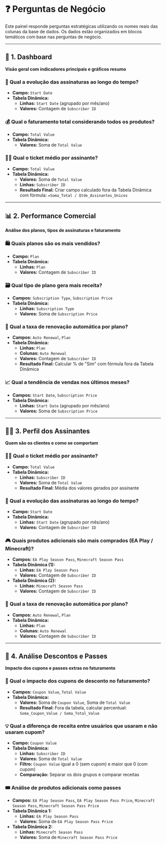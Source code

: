 # ❓ Perguntas de Negócio

Este painel responde perguntas estratégicas utilizando os nomes reais das colunas da base de dados. Os dados estão organizados em blocos temáticos com base nas perguntas de negócio.

---

## 🧭 1. Dashboard  
**Visão geral com indicadores principais e gráficos resumo**

### 📅 Qual a evolução das assinaturas ao longo do tempo?
- **Campo:** `Start Date`
- **Tabela Dinâmica:**
  - **Linhas:** `Start Date` (agrupado por mês/ano)
  - **Valores:** Contagem de `Subscriber ID`

### 💰 Qual o faturamento total considerando todos os produtos?
- **Campo:** `Total Value`
- **Tabela Dinâmica:**
  - **Valores:** Soma de `Total Value`

### 🧍‍♂️ Qual o ticket médio por assinante?
- **Campo:** `Total Value`
- **Tabela Dinâmica:**
  - **Valores:** Soma de `Total Value`
  - **Linhas:** `Subscriber ID`
  - **Resultado Final:** Criar campo calculado fora da Tabela Dinâmica com fórmula: `=Soma_Total / Qtde_Assinantes_Unicos`

---

## 📊 2. Performance Comercial  
**Análise dos planos, tipos de assinaturas e faturamento**

### 🛍️ Quais planos são os mais vendidos?
- **Campo:** `Plan`
- **Tabela Dinâmica:**
  - **Linhas:** `Plan`
  - **Valores:** Contagem de `Subscriber ID`

### 🗃️ Qual tipo de plano gera mais receita?
- **Campos:** `Subscription Type`, `Subscription Price`
- **Tabela Dinâmica:**
  - **Linhas:** `Subscription Type`
  - **Valores:** Soma de `Subscription Price`

### 🔁 Qual a taxa de renovação automática por plano?
- **Campos:** `Auto Renewal`, `Plan`
- **Tabela Dinâmica:**
  - **Linhas:** `Plan`
  - **Colunas:** `Auto Renewal`
  - **Valores:** Contagem de `Subscriber ID`
  - **Resultado Final:** Calcular % de "Sim" com fórmula fora da Tabela Dinâmica

### 📈 Qual a tendência de vendas nos últimos meses?
- **Campos:** `Start Date`, `Subscription Price`
- **Tabela Dinâmica:**
  - **Linhas:** `Start Date` (agrupado por mês/ano)
  - **Valores:** Soma de `Subscription Price`

---

## 🧑‍💼 3. Perfil dos Assinantes  
**Quem são os clientes e como se comportam**

### 🧍‍♂️ Qual o ticket médio por assinante?
- **Campo:** `Total Value`
- **Tabela Dinâmica:**
  - **Linhas:** `Subscriber ID`
  - **Valores:** Soma de `Total Value`
  - **Resultado Final:** Média dos valores gerados por assinante

### 📅 Qual a evolução das assinaturas ao longo do tempo?
- **Campo:** `Start Date`
- **Tabela Dinâmica:**
  - **Linhas:** `Start Date` (agrupado por mês/ano)
  - **Valores:** Contagem de `Subscriber ID`

### 🎮 Quais produtos adicionais são mais comprados (EA Play / Minecraft)?
- **Campos:** `EA Play Season Pass`, `Minecraft Season Pass`
- **Tabela Dinâmica (1):**
  - **Linhas:** `EA Play Season Pass`
  - **Valores:** Contagem de `Subscriber ID`
- **Tabela Dinâmica (2):**
  - **Linhas:** `Minecraft Season Pass`
  - **Valores:** Contagem de `Subscriber ID`

### 🔁 Qual a taxa de renovação automática por plano?
- **Campos:** `Auto Renewal`, `Plan`
- **Tabela Dinâmica:**
  - **Linhas:** `Plan`
  - **Colunas:** `Auto Renewal`
  - **Valores:** Contagem de `Subscriber ID`

---

## 🧾 4. Análise Descontos e Passes  
**Impacto dos cupons e passes extras no faturamento**

### 🧾 Qual o impacto dos cupons de desconto no faturamento?
- **Campos:** `Coupon Value`, `Total Value`
- **Tabela Dinâmica:**
  - **Valores:** Soma de `Coupon Value`, Soma de `Total Value`
  - **Resultado Final:** Fora da tabela, calcular percentual: `Soma_Coupon_Value / Soma_Total_Value`

### 💡 Qual a diferença de receita entre usuários que usaram e não usaram cupom?
- **Campo:** `Coupon Value`
- **Tabela Dinâmica:**
  - **Linhas:** `Subscriber ID`
  - **Valores:** Soma de `Total Value`
  - **Filtro:** `Coupon Value` igual a 0 (sem cupom) e maior que 0 (com cupom)
  - **Comparação:** Separar os dois grupos e comparar receitas

### 🎟️ Análise de produtos adicionais como passes
- **Campos:** `EA Play Season Pass`, `EA Play Season Pass Price`, `Minecraft Season Pass`, `Minecraft Season Pass Price`
- **Tabela Dinâmica 1:**
  - **Linhas:** `EA Play Season Pass`
  - **Valores:** Soma de `EA Play Season Pass Price`
- **Tabela Dinâmica 2:**
  - **Linhas:** `Minecraft Season Pass`
  - **Valores:** Soma de `Minecraft Season Pass Price`
